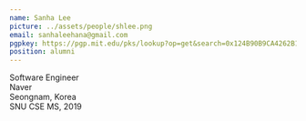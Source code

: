 ```yaml
---
name: Sanha Lee
picture: ../assets/people/shlee.png
email: sanhaleehana@gmail.com
pgpkey: https://pgp.mit.edu/pks/lookup?op=get&search=0x124B90B9CA4262B1
position: alumni
---
```

Software Engineer<br>
Naver<br>
Seongnam, Korea<br>
SNU CSE MS, 2019